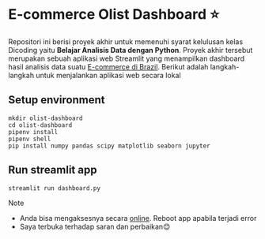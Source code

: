 # E-commerce Olist Dashboard :star:
Repositori ini berisi proyek akhir untuk memenuhi syarat kelulusan kelas Dicoding yaitu **Belajar Analisis Data dengan Python**. Proyek akhir tersebut merupakan sebuah aplikasi web Streamlit yang menampilkan dashboard hasil analisis data suatu [E-commerce di Brazil](https://www.kaggle.com/datasets/olistbr/brazilian-ecommerce). Berikut adalah langkah-langkah untuk menjalankan aplikasi web secara lokal

## Setup environment
```
mkdir olist-dashboard
cd olist-dashboard
pipenv install
pipenv shell
pip install numpy pandas scipy matplotlib seaborn jupyter
```
## Run streamlit app
```
streamlit run dashboard.py
```
> [!NOTE]
> - Anda bisa mengaksesnya secara [online](https://dashboardpy-l65otgkeuhhfaxwiu8yc2l.streamlit.app/). Reboot app apabila terjadi error
> - Saya terbuka terhadap saran dan perbaikan😊

